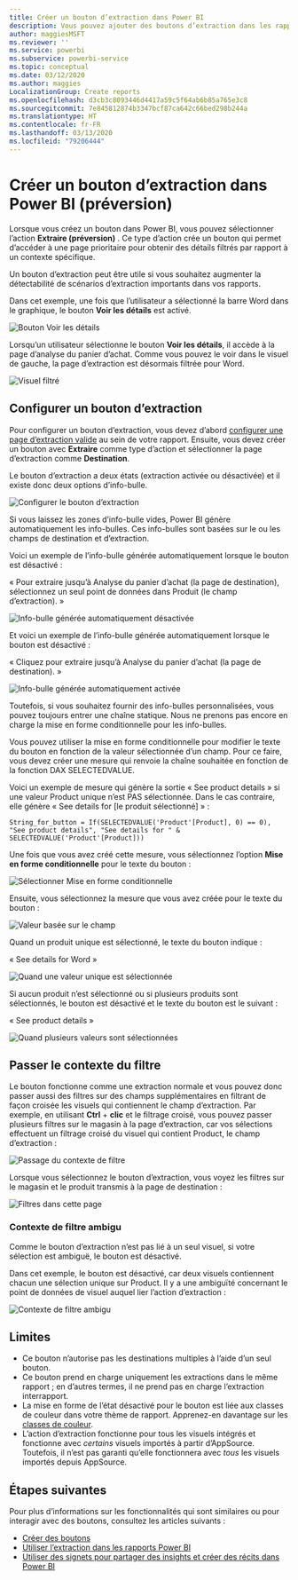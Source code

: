 ```yaml
---
title: Créer un bouton d’extraction dans Power BI
description: Vous pouvez ajouter des boutons d’extraction dans les rapports Power BI pour que vos rapports se comportent comme des applications et pour approfondir l’engagement avec les utilisateurs.
author: maggiesMSFT
ms.reviewer: ''
ms.service: powerbi
ms.subservice: powerbi-service
ms.topic: conceptual
ms.date: 03/12/2020
ms.author: maggies
LocalizationGroup: Create reports
ms.openlocfilehash: d3cb3c8093446d4417a59c5f64ab6b85a765e3c8
ms.sourcegitcommit: 7e845812874b3347bcf87ca642c66bed298b244a
ms.translationtype: HT
ms.contentlocale: fr-FR
ms.lasthandoff: 03/13/2020
ms.locfileid: "79206444"
---
```

# <a name="create-a-drill-through-button-in-power-bi-preview"></a>Créer un bouton d’extraction dans Power BI (préversion)

Lorsque vous créez un bouton dans Power BI, vous pouvez sélectionner l’action **Extraire (préversion)** . Ce type d’action crée un bouton qui permet d’accéder à une page prioritaire pour obtenir des détails filtrés par rapport à un contexte spécifique.

Un bouton d’extraction peut être utile si vous souhaitez augmenter la détectabilité de scénarios d’extraction importants dans vos rapports.

Dans cet exemple, une fois que l’utilisateur a sélectionné la barre Word dans le graphique, le bouton **Voir les détails** est activé.

![Bouton Voir les détails](media/desktop-drill-through-buttons/power-bi-drill-through-visual-button.png)

Lorsqu’un utilisateur sélectionne le bouton **Voir les détails**, il accède à la page d’analyse du panier d’achat. Comme vous pouvez le voir dans le visuel de gauche, la page d’extraction est désormais filtrée pour Word.

![Visuel filtré](media/desktop-drill-through-buttons/power-bi-drill-through-destination.png)

## <a name="set-up-a-drill-through-button"></a>Configurer un bouton d’extraction

Pour configurer un bouton d’extraction, vous devez d’abord [configurer une page d’extraction valide](desktop-drillthrough.md) au sein de votre rapport. Ensuite, vous devez créer un bouton avec **Extraire** comme type d’action et sélectionner la page d’extraction comme **Destination**.

Le bouton d’extraction a deux états (extraction activée ou désactivée) et il existe donc deux options d’info-bulle.

![Configurer le bouton d’extraction](media/desktop-drill-through-buttons/power-bi-create-drill-through-button.png)

Si vous laissez les zones d’info-bulle vides, Power BI génère automatiquement les info-bulles. Ces info-bulles sont basées sur le ou les champs de destination et d’extraction.

Voici un exemple de l’info-bulle générée automatiquement lorsque le bouton est désactivé :

« Pour extraire jusqu’à Analyse du panier d’achat (la page de destination), sélectionnez un seul point de données dans Produit (le champ d’extraction). »

![Info-bulle générée automatiquement désactivée](media/desktop-drill-through-buttons/power-bi-drill-through-tooltip-disabled.png)

Et voici un exemple de l’info-bulle générée automatiquement lorsque le bouton est désactivé :

« Cliquez pour extraire jusqu’à Analyse du panier d’achat (la page de destination). »

![Info-bulle générée automatiquement activée](media/desktop-drill-through-buttons/power-bi-drill-through-visual-button.png)

Toutefois, si vous souhaitez fournir des info-bulles personnalisées, vous pouvez toujours entrer une chaîne statique. Nous ne prenons pas encore en charge la mise en forme conditionnelle pour les info-bulles.

Vous pouvez utiliser la mise en forme conditionnelle pour modifier le texte du bouton en fonction de la valeur sélectionnée d’un champ. Pour ce faire, vous devez créer une mesure qui renvoie la chaîne souhaitée en fonction de la fonction DAX SELECTEDVALUE.

Voici un exemple de mesure qui génère la sortie « See product details » si une valeur Product unique n’est PAS sélectionnée. Dans le cas contraire, elle génère « See details for [le produit sélectionné] » :

```
String_for_button = If(SELECTEDVALUE('Product'[Product], 0) == 0), "See product details", "See details for " & SELECTEDVALUE('Product'[Product]))
```

Une fois que vous avez créé cette mesure, vous sélectionnez l’option **Mise en forme conditionnelle** pour le texte du bouton :

![Sélectionner Mise en forme conditionnelle](media/desktop-drill-through-buttons/power-bi-button-conditional-tooltip.png)

Ensuite, vous sélectionnez la mesure que vous avez créée pour le texte du bouton :

![Valeur basée sur le champ](media/desktop-drill-through-buttons/power-bi-conditional-measure.png)

Quand un produit unique est sélectionné, le texte du bouton indique :

« See details for Word »

![Quand une valeur unique est sélectionnée](media/desktop-drill-through-buttons/power-bi-conditional-button-text.png)

Si aucun produit n’est sélectionné ou si plusieurs produits sont sélectionnés, le bouton est désactivé et le texte du bouton est le suivant :

« See product details »

![Quand plusieurs valeurs sont sélectionnées](media/desktop-drill-through-buttons/power-bi-button-conditional-text-2.png)

## <a name="pass-filter-context"></a>Passer le contexte du filtre

Le bouton fonctionne comme une extraction normale et vous pouvez donc passer aussi des filtres sur des champs supplémentaires en filtrant de façon croisée les visuels qui contiennent le champ d’extraction. Par exemple, en utilisant **Ctrl** + **clic** et le filtrage croisé, vous pouvez passer plusieurs filtres sur le magasin à la page d’extraction, car vos sélections effectuent un filtrage croisé du visuel qui contient Product, le champ d’extraction :

![Passage du contexte de filtre](media/desktop-drill-through-buttons/power-bi-cross-filter-drill-through-button.png)

Lorsque vous sélectionnez le bouton d’extraction, vous voyez les filtres sur le magasin et le produit transmis à la page de destination :

![Filtres dans cette page](media/desktop-drill-through-buttons/power-bi-button-filters-passed-through.png)

### <a name="ambiguous-filter-context"></a>Contexte de filtre ambigu

Comme le bouton d’extraction n’est pas lié à un seul visuel, si votre sélection est ambiguë, le bouton est désactivé.

Dans cet exemple, le bouton est désactivé, car deux visuels contiennent chacun une sélection unique sur Product. Il y a une ambiguïté concernant le point de données de visuel auquel lier l’action d’extraction :

![Contexte de filtre ambigu](media/desktop-drill-through-buttons/power-bi-button-disabled-ambiguity.png)

## <a name="limitations"></a>Limites

- Ce bouton n’autorise pas les destinations multiples à l’aide d’un seul bouton.
- Ce bouton prend en charge uniquement les extractions dans le même rapport ; en d’autres termes, il ne prend pas en charge l’extraction interrapport.
- La mise en forme de l’état désactivé pour le bouton est liée aux classes de couleur dans votre thème de rapport. Apprenez-en davantage sur les [classes de couleur](desktop-report-themes.md#setting-structural-colors).
- L’action d’extraction fonctionne pour tous les visuels intégrés et fonctionne avec *certains* visuels importés à partir d’AppSource. Toutefois, il n’est pas garanti qu’elle fonctionnera avec *tous* les visuels importés depuis AppSource.

## <a name="next-steps"></a>Étapes suivantes
Pour plus d’informations sur les fonctionnalités qui sont similaires ou pour interagir avec des boutons, consultez les articles suivants :

* [Créer des boutons](desktop-buttons.md)
* [Utiliser l’extraction dans les rapports Power BI](desktop-drillthrough.md)
* [Utiliser des signets pour partager des insights et créer des récits dans Power BI](desktop-bookmarks.md)

